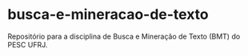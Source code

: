 # busca-e-mineracao-de-texto
Repositório para a disciplina de Busca e Mineração de Texto (BMT) do PESC UFRJ.
